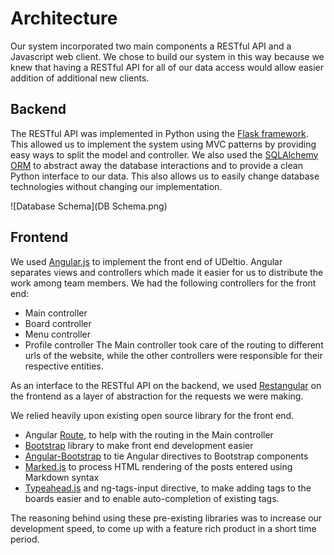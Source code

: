 # Architecture
Our system incorporated two main components a RESTful API and a Javascript web client. We chose to build our system in this way because we knew that having a RESTful API for all of our data access would allow easier addition of additional new clients.

## Backend
The RESTful API was implemented in Python using the [Flask framework](http://flask.pocoo.org). This allowed us to implement the system using MVC patterns by providing easy ways to split the model and controller. We also used the [SQLAlchemy](http://www.sqlalchemy.org) [ORM](http://en.wikipedia.org/wiki/Object-relational_mapping) to abstract away the database interactions and to provide a clean Python interface to our data. This also allows us to easily change database technologies without changing our implementation.

![Database Schema](DB Schema.png)

## Frontend
We used [Angular.js](https://angularjs.org) to implement the front end of UDeltio. Angular separates views and controllers which made it easier for us to distribute the work among team members. We had the following controllers for the front end:
* Main controller
* Board controller
* Menu controller
* Profile controller
The Main controller took care of the routing to different urls of the website, while the other controllers were responsible for their respective entities.

As an interface to the RESTful API on the backend, we used [Restangular](https://github.com/mgonto/restangular) on the frontend as a layer of abstraction for the requests we were making.

We relied heavily upon existing open source library for the front end.
* Angular [Route](https://docs.angularjs.org/api/ngRoute/service/$route), to help with the routing in the Main controller
* [Bootstrap](http://getbootstrap.com) library to make front end development easier
* [Angular-Bootstrap](https://github.com/angular-ui/bootstrap) to tie Angular directives to Bootstrap components
* [Marked.js](https://github.com/chjj/marked) to process HTML rendering of the posts entered using Markdown syntax
* [Typeahead.js](https://twitter.github.io/typeahead.js/) and ng-tags-input directive, to make adding tags to the boards easier and to enable auto-completion of existing tags.

The reasoning behind using these pre-existing libraries was to increase our development speed, to come up with a feature rich product in a short time period.
